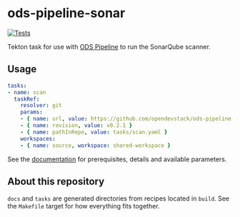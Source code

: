 # ods-pipeline-sonar

[![Tests](https://github.com/opendevstack/ods-pipeline-sonar/actions/workflows/main.yaml/badge.svg)](https://github.com/opendevstack/ods-pipeline-sonar/actions/workflows/main.yaml)

Tekton task for use with [ODS Pipeline](https://github.com/opendevstack/ods-pipeline) to run the SonarQube scanner.

## Usage

```yaml
tasks:
- name: scan
  taskRef:
    resolver: git
    params:
    - { name: url, value: https://github.com/opendevstack/ods-pipeline-sonar.git }
    - { name: revision, value: v0.2.1 }
    - { name: pathInRepo, value: tasks/scan.yaml }
    workspaces:
    - { name: source, workspace: shared-workspace }
```

See the [documentation](https://github.com/opendevstack/ods-pipeline-sonar/blob/main/docs/scan.adoc) for prerequisites, details and available parameters.

## About this repository

`docs` and `tasks` are generated directories from recipes located in `build`. See the `Makefile` target for how everything fits together.
